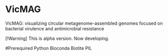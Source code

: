 # VicMAG

VicMAG: visualizing circular metagenome-assembled genomes focused on bacterial virulence and antimicrobial resistance

[!Warning]
This is alpha version. Now developing.

#Prerequired
Python
 Bioconda
 Biotite
 PIL

